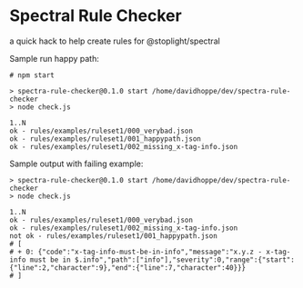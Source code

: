 
# Spectral Rule Checker

a quick hack to help create rules for @stoplight/spectral


Sample run happy path:
```
# npm start

> spectra-rule-checker@0.1.0 start /home/davidhoppe/dev/spectra-rule-checker
> node check.js

1..N
ok - rules/examples/ruleset1/000_verybad.json
ok - rules/examples/ruleset1/001_happypath.json
ok - rules/examples/ruleset1/002_missing_x-tag-info.json
```

Sample output with failing example:
```
> spectra-rule-checker@0.1.0 start /home/davidhoppe/dev/spectra-rule-checker
> node check.js

1..N
ok - rules/examples/ruleset1/000_verybad.json
ok - rules/examples/ruleset1/002_missing_x-tag-info.json
not ok - rules/examples/ruleset1/001_happypath.json
# [
# + 0: {"code":"x-tag-info-must-be-in-info","message":"x.y.z - x-tag-info must be in $.info","path":["info"],"severity":0,"range":{"start":{"line":2,"character":9},"end":{"line":7,"character":40}}}
# ]
```

